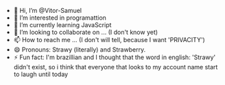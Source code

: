 - 👋 Hi, I’m @Vitor-Samuel
- 👀 I’m interested in programattion
- 🌱 I’m currently learning JavaScript
- 💞️ I’m looking to collaborate on ... (I don't know yet)
- 📫 How to reach me ... (I don't will tell, because I want 'PRIVACITY')
- 😄 Pronouns: Strawy (literally) and Strawberry.
- ⚡ Fun fact: I'm brazillian and I thought that the word in english: 'Strawy' didn't exist, so i think that everyone that looks to my account name start to laugh until today

<!---
Vitor-Samuel/Vitor-Samuel is a ✨ special ✨ repository because its `README.md` (this file) appears on your GitHub profile.
You can click the Preview link to take a look at your changes.
--->
